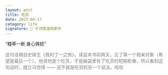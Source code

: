 ```yaml
---
layout: post
title: 吃货
date: 2023-04-17
category: life 
signature: 🌛 于河南洛阳家中
---
```


“粮草一断 身心俱损”

<p style="color: gray">
    这句话摘自史铁生《我的丁一之旅》。读这本书前两天，见了第一个相亲对象（希望是最后一个），他说他是个吃货，于是脑袋里有了吃货的短期影像，所以看到这句话时，就立马觉得 —— 这不就是吃货的另一个说法。哈哈
</p>